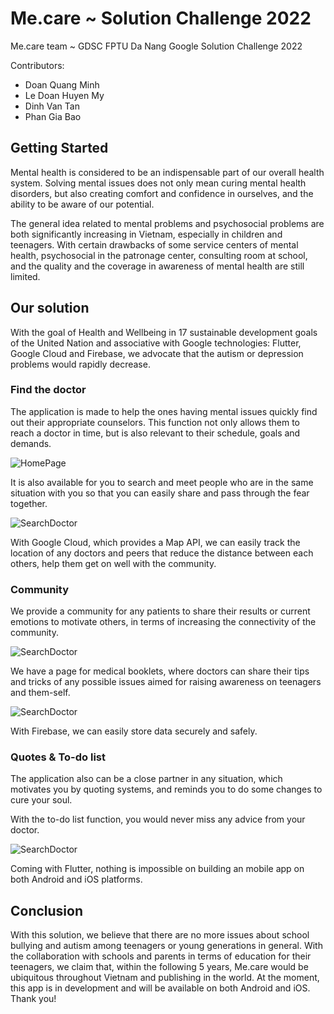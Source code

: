 # Me.care ~ Solution Challenge 2022

Me.care team ~ GDSC FPTU Da Nang
Google Solution Challenge 2022

Contributors:
- Doan Quang Minh
- Le Doan Huyen My
- Dinh Van Tan
- Phan Gia Bao

## Getting Started

Mental health is considered to be an indispensable part of our overall health system. Solving mental issues does not only mean curing mental health disorders, but also creating comfort and confidence in ourselves, and the ability to be aware of our potential.

The general idea related to mental problems and psychosocial problems are both significantly increasing in Vietnam, especially in children and teenagers. With certain drawbacks of some service centers of mental health, psychosocial in the patronage center, consulting room at school, and the quality and the coverage in awareness of mental health are still limited.

## Our solution

With the goal of Health and Wellbeing in 17 sustainable development goals of the United Nation and associative with Google technologies: Flutter, Google Cloud and Firebase, we advocate that the autism or depression problems would rapidly decrease.

### Find the doctor

The application is made to help the ones having mental issues quickly find out their appropriate counselors. This function not only allows them to reach a doctor in time, but is also relevant to their schedule, goals and demands.

![HomePage](/assets/screenshots/HomePage.png)

It is also available for you to search and meet people who are in the same situation with you so that you can easily share and pass through the fear together.

![SearchDoctor](/assets/screenshots/SearchDoctor.png)

With Google Cloud, which provides a Map API, we can easily track the location of any doctors and peers that reduce the distance between each others, help them get on well with the community.

### Community

We provide a community for any patients to share their results or current emotions to motivate others, in terms of increasing the connectivity of the community.

![SearchDoctor](/assets/screenshots/Community.png)

We have a page for medical booklets, where doctors can share their tips and tricks of any possible issues aimed for raising awareness on teenagers and them-self.

![SearchDoctor](/assets/screenshots/MedicalBooklets.png)

With Firebase, we can easily store data securely and safely. 

### Quotes & To-do list

The application also can be a close partner in any situation, which motivates you by quoting systems, and reminds you to do some changes to cure your soul.

With the to-do list function, you would never miss any advice from your doctor.

![SearchDoctor](/assets/screenshots/Tasks.png)

Coming with Flutter, nothing is impossible on building an mobile app on both Android and iOS platforms.

## Conclusion

With this solution, we believe that there are no more issues about school bullying and autism among teenagers or young generations in general. With the collaboration with schools and parents in terms of education for their teenagers, we claim that, within the following 5 years, Me.care would be ubiquitous throughout Vietnam and publishing in the world. At the moment, this app is in development and will be available on both Android and iOS. Thank you!
